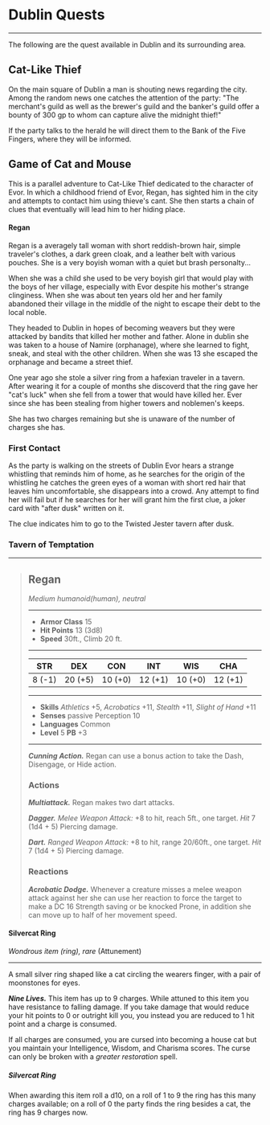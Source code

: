 # Dublin Quests
___
The following are the quest available in Dublin and its surrounding area.


## Cat-Like Thief
On the main square of Dublin a man is shouting news regarding the city. Among the random news one catches the attention of the party: "The merchant's guild as well as the brewer's guild and the banker's guild offer a bounty of 300 gp to whom can capture alive the midnight thief!"

If the party talks to the herald he will direct them to the Bank of the Five Fingers, where they will be informed.



## Game of Cat and Mouse
This is a parallel adventure to Cat-Like Thief dedicated to the character of Evor. In which a childhood friend of Evor, Regan, has sighted him in the city and attempts to contact him using thieve's cant. She then starts a chain of clues that eventually will lead him to her hiding place.

#### Regan
Regan is a averagely tall woman with short reddish-brown hair, simple traveler's clothes, a dark green cloak, and a leather belt with various pouches. She is a very boyish woman with a quiet but brash personalty...

When she was a child she used to be very boyish girl that would play with the boys of her village, especially with Evor despite his mother's strange clinginess. When she was about ten years old her and her family abandoned their village in the middle of the night to escape their debt to the local noble.

They headed to Dublin in hopes of becoming weavers but they were attacked by bandits that killed her mother and father. Alone in dublin she was taken to a house of Namire (orphanage), where she learned to fight, sneak, and steal with the other children. When she was 13 she escaped the orphanage and became a street thief.

One year ago she stole a silver ring from a hafexian traveler in a tavern. After wearing it for a couple of months she discoverd that the ring gave her "cat's luck" when she fell from a tower that would have killed her. Ever since she has been stealing from higher towers and noblemen's keeps.

She has two charges remaining but she is unaware of the number of charges she has.



### First Contact
As the party is walking on the streets of Dublin Evor hears a strange whistling that reminds him of home, as he searches for the origin of the whistling he catches the green eyes of a woman with short red hair that leaves him uncomfortable, she disappears into a crowd. Any attempt to find her will fail but if he searches for her will grant him the first clue, a joker card with "after dusk" written on it.

The clue indicates him to go to the Twisted Jester tavern after dusk.


### Tavern of Temptation


___
> ## Regan
>*Medium humanoid(human), neutral*
> ___
> - **Armor Class** 15
> - **Hit Points** 13 (3d8)
> - **Speed** 30ft., Climb 20 ft.
>___
>|   STR   |   DEX   |   CON   |   INT   |   WIS   |   CHA   |
>|:-------:|:-------:|:-------:|:-------:|:-------:|:-------:|
>|  8 (-1) | 20 (+5) | 10 (+0) | 12 (+1) | 10 (+0) | 12 (+1) |
>___
> - **Skills** *Athletics* +5, *Acrobatics* +11, *Stealth* +11, *Slight of Hand* +11
> - **Senses** passive Perception 10
> - **Languages** Common 
> - **Level** 5 **PB** +3
> ___
> ***Cunning Action.***
> Regan can use a bonus action to take the Dash, Disengage, or Hide action.
>
>
> ### Actions
> ***Multiattack.*** Regan makes two dart attacks.
>
> ***Dagger.*** *Melee Weapon Attack:* +8 to hit, reach 5ft., one target. *Hit* 7 (1d4 + 5) Piercing damage.
>
> ***Dart.*** *Ranged Weapon Attack:* +8 to hit, range 20/60ft., one target. *Hit* 7 (1d4 + 5) Piercing damage.
>
> ### Reactions
> ***Acrobatic Dodge.*** Whenever a creature misses a melee weapon attack against her she can use her reaction to force the target to make a DC 16 Strength saving or be knocked Prone, in addition she can move up to half of her movement speed.
>


#### Silvercat Ring
*Wondrous item (ring), rare* (Attunement)
___
A small silver ring shaped like a cat circling the wearers finger, with a pair of moonstones for eyes.

***Nine Lives.***
This item has up to 9 charges. While attuned to this item you have resistance to falling damage. If you take damage that would reduce your hit points to 0 or outright kill you, you instead you are reduced to 1 hit point and a charge is consumed.

If all charges are consumed, you are cursed into becoming a house cat but you maintain your Intelligence, Wisdom, and Charisma scores. The curse can only be broken with a *greater restoration* spell.


<div class='descriptive'>

##### Silvercat Ring
When awarding this item roll a d10, on a roll of 1 to 9 the ring has this many charges available; on a roll of 0 the party finds the ring besides a cat, the ring has 9 charges now.

</div>
